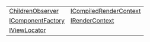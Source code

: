 |                                                                                        |                                                                                                  |
| -------------------------------------------------------------------------------------- | ------------------------------------------------------------------------------------------------ |
| [ChildrenObserver](/runtime/templating/interface/children/childrenobserver.md)         | [ICompiledRenderContext](/runtime/templating/interface/render-context/icompiledrendercontext.md) |
| [IComponentFactory](/runtime/templating/interface/render-context/icomponentfactory.md) | [IRenderContext](/runtime/templating/interface/render-context/irendercontext.md)                 |
| [IViewLocator](/runtime/templating/interface/view/iviewlocator.md)                     |                                                                                                  |